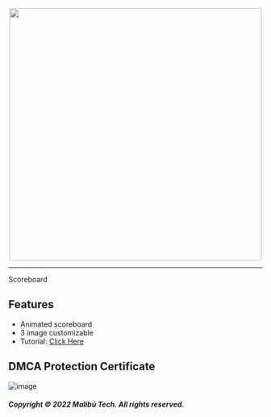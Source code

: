 <div id="header" align="center">
  <img src="https://dunb17ur4ymx4.cloudfront.net/wysiwyg/1041307/9e8540cbcbfe11959c57ae8444eaefc1d2185aae.png" width="500"/>
</div>

---

Scoreboard

## Features

- Animated scoreboard
- 3 image customizable
- Tutorial: [Click Here](https://www.youtube.com/watch?v=vvC4dOAtWCY&t=51s)


## DMCA Protection Certificate
![image](https://i.imgur.com/ZKgaF7B.png)

##### Copyright © 2022 Malibú Tech. All rights reserved.
